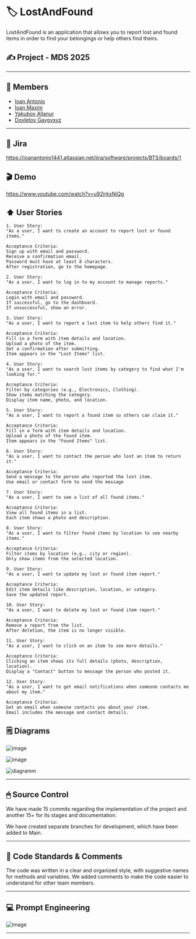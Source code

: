 # 🏷️ LostAndFound  

LostAndFound is an application that allows you to report lost and found items in order to find your belongings or help others find theirs.  

## ✍️ Project - MDS 2025

---

## 🪪 Members 

- [Ioan Antonio](https://github.com/ioanantonio2003)  
- [Ioan Maxim](https://github.com/IoanMaxim2003)  
- [Yakubov Allanur](https://github.com/Allanur1906)  
- [Dovletov Gaygysyz](https://github.com/Gaygysyz27)  

---

## 🔗 Jira  
https://ioanantonio1441.atlassian.net/jira/software/projects/BTS/boards/1  

## 🎬 Demo
https://www.youtube.com/watch?v=u92jrkxNjQg

## ⬆️ User Stories

```
1. User Story:
"As a user, I want to create an account to report lost or found items."

Acceptance Criteria:
Sign up with email and password.
Receive a confirmation email.
Password must have at least 8 characters.
After registration, go to the homepage.

2. User Story:
"As a user, I want to log in to my account to manage reports."

Acceptance Criteria:
Login with email and password.
If successful, go to the dashboard.
If unsuccessful, show an error.

3. User Story:
"As a user, I want to report a lost item to help others find it."

Acceptance Criteria:
Fill in a form with item details and location.
Upload a photo of the item.
Get a confirmation after submitting.
Item appears in the "Lost Items" list.

4. User Story:
"As a user, I want to search lost items by category to find what I'm looking for."

Acceptance Criteria:
Filter by categories (e.g., Electronics, Clothing).
Show items matching the category.
Display item name, photo, and location.

5. User Story:
"As a user, I want to report a found item so others can claim it."

Acceptance Criteria:
Fill in a form with item details and location.
Upload a photo of the found item.
Item appears in the "Found Items" list.

6. User Story:
"As a user, I want to contact the person who lost an item to return it."

Acceptance Criteria:
Send a message to the person who reported the lost item.
Use email or contact form to send the message

7. User Story:
"As a user, I want to see a list of all found items."

Acceptance Criteria:
View all found items in a list.
Each item shows a photo and description.

8. User Story:
"As a user, I want to filter found items by location to see nearby items."

Acceptance Criteria:
Filter items by location (e.g., city or region).
Only show items from the selected location.

9. User Story:
"As a user, I want to update my lost or found item report."

Acceptance Criteria:
Edit item details like description, location, or category.
Save the updated report.

10. User Story:
"As a user, I want to delete my lost or found item report."

Acceptance Criteria:
Remove a report from the list.
After deletion, the item is no longer visible.

11. User Story:
"As a user, I want to click on an item to see more details."

Acceptance Criteria:
Clicking an item shows its full details (photo, description, location).
Display a "Contact" button to message the person who posted it.

12. User Story:
"As a user, I want to get email notifications when someone contacts me about my item."

Acceptance Criteria:
Get an email when someone contacts you about your item.
Email includes the message and contact details.
```

## 🗒 Diagrams

![image](https://github.com/user-attachments/assets/1632dbb9-cca1-42f7-acfd-fb3ac82f301b)


![image](https://github.com/user-attachments/assets/294e1797-99de-4e84-9edf-441ff349196e)

![diagramm](https://github.com/user-attachments/assets/0a8a95d2-8912-40cd-bf16-974d4f6f7b0b)


---

## 🖱 Source Control

We have made 15 commits regarding the implementation of the project and another 15+ for its stages and documentation.

We have created separate branches for development, which have been added to Main.

---

## 💬 Code Standards & Comments

The code was written in a clear and organized style, with suggestive names for methods and variables. We added comments to make the code easier to understand for other team members.

---

## 💻 Prompt Engineering

![image](https://github.com/user-attachments/assets/8970fe2d-6e2c-478f-a65c-59b146ae27dc)



---





